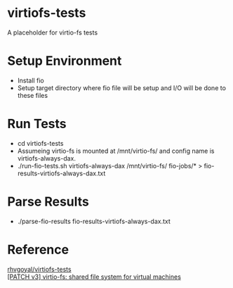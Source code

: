 # virtiofs-tests
A placeholder for virtio-fs tests

# Setup Environment
- Install fio
- Setup target directory where fio file will be setup and I/O will be done
  to these files

# Run Tests
- cd virtiofs-tests
- Assumeing virtio-fs is mounted at /mnt/virtio-fs/ and config name is
  virtiofs-always-dax. 
- ./run-fio-tests.sh virtiofs-always-dax /mnt/virtio-fs/ fio-jobs/* > fio-results-virtiofs-always-dax.txt

# Parse Results
- ./parse-fio-results fio-results-virtiofs-always-dax.txt

# Reference
[rhvgoyal/virtiofs-tests](https://github.com/rhvgoyal/virtiofs-tests)  
[\[PATCH v3\] virtio-fs: shared file system for virtual machines](https://lkml.org/lkml/2019/8/21/794)
